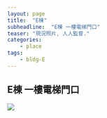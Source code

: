 ```yaml
---
layout: page
title:  "E棟"
subheadline:  "E棟 一樓電梯門口"
teaser: "現況照片, 人人監督."
categories:
    - place
tags:
    - bldg-E
---
```


## E棟 一樓電梯門口
![](https://github.com/coconutcity30050/community27/blob/gh-pages/assets/place/E%E6%A3%9F_%E9%96%80%E5%8F%A3.jpg?raw=true)

